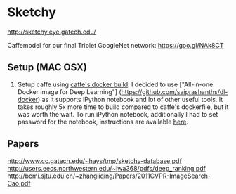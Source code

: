 # Sketchy
http://sketchy.eye.gatech.edu/

Caffemodel for our final Triplet GoogleNet network: https://goo.gl/NAk8CT


## Setup (MAC OSX)
1. Setup caffe using [caffe's docker build](https://github.com/BVLC/caffe/tree/master/docker). I decided to use ["All-in-one Docker image for Deep Learning"] (https://github.com/saiprashanths/dl-docker) as it supports iPython notebook and lot of other useful tools. It takes roughly 5x more time to build compared to caffe's dockerfile, but it was worth the wait. To run iPython notebook, additionally I had to set password for the notebook, instructions are available [here](http://jupyter-notebook.readthedocs.io/en/latest/public_server.html).

## Papers
http://www.cc.gatech.edu/~hays/tmp/sketchy-database.pdf
http://users.eecs.northwestern.edu/~jwa368/pdfs/deep_ranking.pdf
http://bcmi.sjtu.edu.cn/~zhangliqing/Papers/2011CVPR-ImageSearch-Cao.pdf
